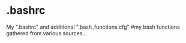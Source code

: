 .bashrc
=======

My ".bashrc" and additional ".bash_functions.cfg" #my bash functions gathered from various sources...
